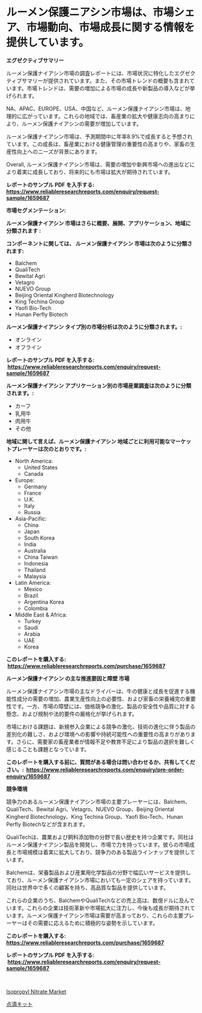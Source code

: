 <p><h1>ルーメン保護ニアシン市場は、市場シェア、市場動向、市場成長に関する情報を提供しています。</h1></p><p><strong>エグゼクティブサマリー</strong></p>
<p><p>ルーメン保護ナイアシン市場の調査レポートには、市場状況に特化したエグゼクティブサマリーが提供されています。また、その市場トレンドの概要も含まれています。市場トレンドは、需要の増加による市場の成長や新製品の導入などが挙げられます。</p><p>NA、APAC、EUROPE、USA、中国など、ルーメン保護ナイアシン市場は、地理的に広がっています。これらの地域では、畜産業の拡大や健康志向の高まりにより、ルーメン保護ナイアシンの需要が増加しています。</p><p>ルーメン保護ナイアシン市場は、予測期間中に年率8.9%で成長すると予想されています。この成長は、畜産業における健康管理の重要性の高まりや、家畜の生産性向上へのニーズが背景にあります。</p><p>Overall, ルーメン保護ナイアシン市場は、需要の増加や新興市場への進出などにより着実に成長しており、将来的にも市場は拡大が期待されています。</p></p>
<p><strong>レポートのサンプル PDF を入手する: <a href="https://www.reliableresearchreports.com/enquiry/request-sample/1659687">https://www.reliableresearchreports.com/enquiry/request-sample/1659687</a></strong></p>
<p><strong>市場セグメンテーション:</strong></p>
<p><strong> ルーメン保護ナイアシン 市場はさらに概要、展開、アプリケーション、地域に分類されます :</strong></p>
<p><strong>コンポーネントに関しては、 ルーメン保護ナイアシン 市場は次のように分類されます: &nbsp;</strong></p>
<p><ul><li>Balchem</li><li>QualiTech</li><li>Bewital Agri</li><li>Vetagro</li><li>NUEVO Group</li><li>Beijing Oriental Kingherd Biotechnology</li><li>King Techina Group</li><li>Yaofi Bio-Tech</li><li>Hunan Perfly Biotech</li></ul></p>
<p><strong> ルーメン保護ナイアシン タイプ別の市場分析は次のように分類されます。:</strong></p>
<p><ul><li>オンライン</li><li>オフライン</li></ul></p>
<p><strong>レポートのサンプル PDF を入手する: &nbsp;<a href="https://www.reliableresearchreports.com/enquiry/request-sample/1659687">https://www.reliableresearchreports.com/enquiry/request-sample/1659687</a></strong></p>
<p><strong> ルーメン保護ナイアシン アプリケーション別の市場産業調査は次のように分類されます。:</strong></p>
<p><ul><li>カーフ</li><li>乳用牛</li><li>肉用牛</li><li>その他</li></ul></p>
<p><strong>地域に関して言えば、ルーメン保護ナイアシン 地域ごとに利用可能なマーケットプレーヤーは次のとおりです。:</strong></p>
<p><ul>
    <li>
        North America:
        <ul>
            <li>United States</li>
            <li>Canada</li>
        </ul>
    </li>
    <li>
        Europe:
        <ul>
            <li>Germany</li>
            <li>France</li>
            <li>U.K.</li>
            <li>Italy</li>
            <li>Russia</li>
        </ul>
    </li>
    <li>
        Asia-Pacific:
        <ul>
            <li>China</li>
            <li>Japan</li>
            <li>South Korea</li>
            <li>India</li>
            <li>Australia</li>
            <li>China Taiwan</li>
            <li>Indonesia</li>
            <li>Thailand</li>
            <li>Malaysia</li>
        </ul>
    </li>
    <li>
        Latin America:
        <ul>
            <li>Mexico</li>
            <li>Brazil</li>
            <li>Argentina Korea</li>
            <li>Colombia</li>
        </ul>
    </li>
    <li>
        Middle East & Africa:
        <ul>
            <li>Turkey</li>
            <li>Saudi</li>
            <li>Arabia</li>
            <li>UAE</li>
            <li>Korea</li>
        </ul>
    </li>
    </ul></p>
<p><strong>このレポートを購入する: &nbsp;<a href="https://www.reliableresearchreports.com/purchase/1659687">https://www.reliableresearchreports.com/purchase/1659687</a></strong></p>
<p><strong>ルーメン保護ナイアシン の主な推進要因と障壁 市場</strong></p>
<p><p>ルーメン保護ナイアシン市場の主なドライバーは、牛の健康と成長を促進する機能性成分の需要の増加、農業生産性向上の必要性、および家畜の栄養補完の重要性です。一方、市場の障壁には、価格競争の激化、製品の安全性や品質に対する懸念、および規制や法的要件の厳格化が挙げられます。</p><p>市場における課題は、新規参入企業による競争の激化、技術の進化に伴う製品の差別化の難しさ、および環境への影響や持続可能性への重要性の高まりがあります。さらに、需要家の畜産業者が情報不足や教育不足により製品の選択を難しく感じることも課題となっています。</p></p>
<p><strong>このレポートを購入する前に、質問がある場合は問い合わせるか、共有してください。:&nbsp; <a href="https://www.reliableresearchreports.com/enquiry/pre-order-enquiry/1659687">https://www.reliableresearchreports.com/enquiry/pre-order-enquiry/1659687</a></strong></p>
<p><strong>競争環境</strong></p>
<p><p>競争力のあるルーメン保護ナイアシン市場の主要プレーヤーには、Balchem、QualiTech、Bewital Agri、Vetagro、NUEVO Group、Beijing Oriental Kingherd Biotechnology、King Techina Group、Yaofi Bio-Tech、Hunan Perfly Biotechなどが含まれます。</p><p>QualiTechは、農業および飼料添加物の分野で長い歴史を持つ企業です。同社はルーメン保護ナイアシン製品を開発し、市場で力を持っています。彼らの市場成長と市場規模は着実に拡大しており、競争力のある製品ラインナップを提供しています。</p><p>Balchemは、栄養製品および産業用化学製品の分野で幅広いサービスを提供しており、ルーメン保護ナイアシン市場においても一定のシェアを持っています。同社は世界中で多くの顧客を持ち、高品質な製品を提供しています。</p><p>これらの企業のうち、BalchemやQualiTechなどの売上高は、数億ドルに及んでいます。これらの企業は技術革新や市場拡大に注力し、今後も成長が期待されています。ルーメン保護ナイアシン市場は需要が高まっており、これらの主要プレーヤーはその需要に応えるために積極的な姿勢を示しています。</p></p>
<p><strong>このレポートを購入する: &nbsp; <a href="https://www.reliableresearchreports.com/purchase/1659687">https://www.reliableresearchreports.com/purchase/1659687</a></strong></p>
<p><strong>レポートのサンプル PDF を入手する: &nbsp;<a href="https://www.reliableresearchreports.com/enquiry/request-sample/1659687">https://www.reliableresearchreports.com/enquiry/request-sample/1659687</a></strong><strong></strong></p>
<p>&nbsp;</p>
<p><p><a href="https://angry-finch-aaf.notion.site/Isopropyl-Nitrate-Market-Furnish-Information-about-Market-Size-Market-Share-Market-Dynamics-and-P-af85ec2f353740e59547557611b4cdb0">Isopropyl Nitrate Market</a></p><p><a href="https://github.com/SantosDicki04/Market-Research-Report-List-1/blob/main/524373212778.md">点滴キット</a></p></p>